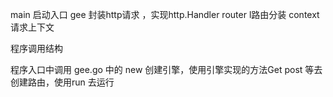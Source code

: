 main 启动入口
gee 封装http请求 ，实现http.Handler 
router l路由分装
context 请求上下文

程序调用结构

程序入口中调用 gee.go 中的 new 创建引擎，使用引擎实现的方法Get post 等去创建路由，使用run 去运行



```

```


